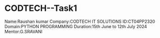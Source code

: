 # CODTECH--Task1
Name:Raushan kumar
Company:CODTECH IT SOLUTIONS
ID:CT04PP2320
Domain:PYTHON PROGRAMMING
Duration:15th June to 12th July 2024
Mentor:G.SRAVANI
